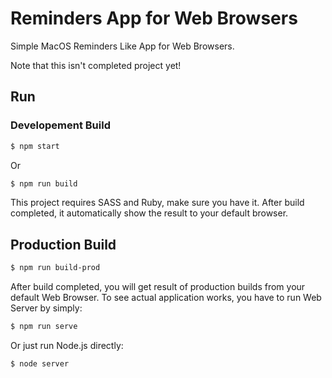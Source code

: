 # Reminders App for Web Browsers
Simple MacOS Reminders Like App for Web Browsers.

Note that this isn't completed project yet!

## Run
### Developement Build
```bash
$ npm start
```

Or

```bash
$ npm run build
```

This project requires SASS and Ruby, make sure you have it.
After build completed, it automatically show the result to your default browser.

## Production Build
```bash
$ npm run build-prod
```

After build completed, you will get result of production builds from your default Web Browser.
To see actual application works, you have to run Web Server by simply:

```bash
$ npm run serve
```

Or just run Node.js directly:

```bash
$ node server
```
